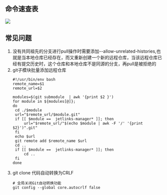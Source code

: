 ## 命令速查表

![](https://ling-root-bucket.oss-cn-hangzhou.aliyuncs.com/picgo/011500266295799.jpg)

## 常见问题
1. 没有共同祖先的分支进行pull操作时需要添加--allow-unrelated-histories,也就是当本地仓库已经存在，而又重新创建一个新的远程仓库，当该远程仓库已经有提交历史时，这个仓库和本地仓库不是同源的分支，再pull是被拒绝的
2. git子模块批量添加远程仓库
   ```shell
   #!/usr/bin/env bash
   remote_name=$1
   remote_url=$2

   modules=$(git submodule  | awk '{print $2 }')
   for module in ${modules[@]};
   do
    cd ./$module
    url="$remote_url/$module.git"
    if [[ $module ==  jetlinks-manager* ]]; then
        url="$remote_url/"$(echo $module | awk -F '/' '{print $2}')".git"
    fi
    echo $url
    git remote add $remote_name $url
    cd ..
    if [[ $module ==  jetlinks-manager* ]]; then
        cd ..
    fi
   done
   ```
3. git clone 代码自动转换为CRLF 
   ```shell
   # 全局关闭Git自动转换功能
   git config --global core.autocrlf false
   ```